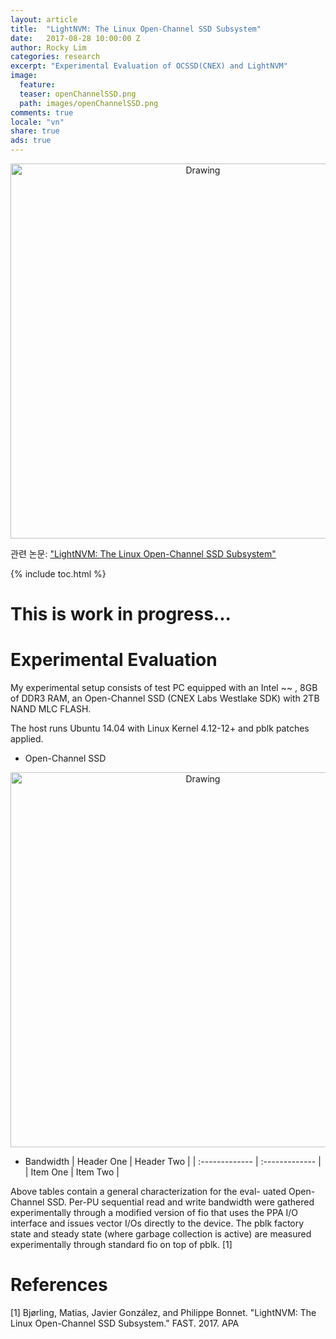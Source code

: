 ```yaml
---
layout: article
title:  "LightNVM: The Linux Open-Channel SSD Subsystem"
date:   2017-08-28 10:00:00 Z
author: Rocky Lim
categories: research
excerpt: "Experimental Evaluation of OCSSD(CNEX) and LightNVM"
image:
  feature:
  teaser: openChannelSSD.png
  path: images/openChannelSSD.png
comments: true
locale: "vn"
share: true
ads: true
---
```


<p style="text-align: center;">
	<img src="{{ site.url }}/images/openChannelSSD.png" alt="Drawing" style="width: 600;"/>
</p>

관련 논문:  <a href="/publication/fast17-bjorling.pdf">"LightNVM: The Linux Open-Channel SSD Subsystem"</a>

{% include toc.html %}

# This is work in progress...

# Experimental Evaluation

My experimental setup consists of test PC equipped with an Intel ~~ , 8GB of DDR3 RAM, an Open-Channel SSD (CNEX Labs Westlake SDK) with 2TB NAND MLC FLASH.

The host runs Ubuntu 14.04 with Linux Kernel 4.12-12+ and pblk patches applied.

* Open-Channel SSD

<p style="text-align: center;">
	<img src="{{ site.url }}/images/openChannelSSD_bench_01.png" alt="Drawing" style="width: 600;"/>
</p>

* Bandwidth
| Header One     | Header Two     |
| :------------- | :------------- |
| Item One       | Item Two       |

Above tables contain a general characterization for the eval- uated Open-Channel SSD. Per-PU sequential read and write bandwidth were gathered experimentally through a modified version of fio that uses the PPA I/O interface and issues vector I/Os directly to the device. The pblk factory state and steady state (where garbage collection is active) are measured experimentally through standard fio on top of pblk. [1]


# References
[1] Bjørling, Matias, Javier González, and Philippe Bonnet. "LightNVM: The Linux Open-Channel SSD Subsystem." FAST. 2017.
APA
